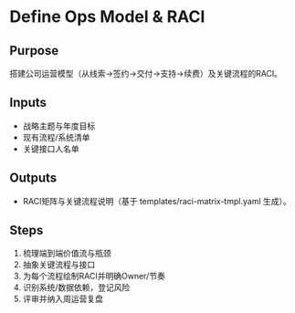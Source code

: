 # Define Ops Model & RACI

## Purpose

搭建公司运营模型（从线索→签约→交付→支持→续费）及关键流程的RACI。

## Inputs

- 战略主题与年度目标
- 现有流程/系统清单
- 关键接口人名单

## Outputs

- RACI矩阵与关键流程说明（基于 templates/raci-matrix-tmpl.yaml 生成）。

## Steps

1. 梳理端到端价值流与瓶颈
2. 抽象关键流程与接口
3. 为每个流程绘制RACI并明确Owner/节奏
4. 识别系统/数据依赖，登记风险
5. 评审并纳入周运营复盘
